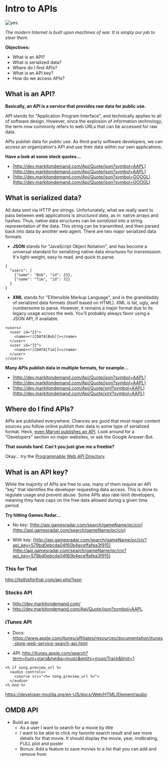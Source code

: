 # Intro to APIs

![yes.](http://vignette1.wikia.nocookie.net/warhammer40kfanon/images/c/cd/Drive_me_closer_i_want_to_hit_them_with_my_sword.png/revision/latest?cb=20091011115912)

*The modern Internet is built upon machines of war. It is simply our job to steer them.*

**Objectives:**

* What is an API?
* What is serialized data?
* Where do I find APIs?
* What is an API key?
* How do we access APIs?

## What is an API?

**Basically, an API is a service that provides raw data for public use.**

API stands for "Application Program Interface", and technically applies to all of software design. However, since the explosion of information technology, the term now commonly refers to web URLs that can be accessed for raw data.

APIs publish data for public use. As third-party software developers, we can access an organization's API and use their data within our own applications.

**Have a look at some stock quotes...**

* [http://dev.markitondemand.com/Api/Quote/json?symbol=AAPL](http://dev.markitondemand.com/Api/Quote/json?symbol=AAPL)
* [http://dev.markitondemand.com/Api/Quote/json?symbol=GOOGL](http://dev.markitondemand.com/Api/Quote/json?symbol=GOOGL)

## What is serialized data?

All data sent via HTTP are strings. Unfortunately, what we really want to pass between web applications is *structured data*, as in: native arrays and hashes. Thus, native data structures can be *serialized* into a string representation of the data. This string can be transmitted, and then parsed back into data by another web agent. There are two major serialized data formats:


* **JSON** stands for "JavaScript Object Notation", and has become a universal standard for serializing native data structures for transmission. It's light-weight, easy to read, and quick to parse.

```
{
  "users": [
    {"name": "Bob", "id": 23},
    {"name": "Tim", "id": 72}
  ]
}
```

* **XML** stands for "EXtensible Markup Language", and is the granddaddy of serialized data formats (itself based on HTML). XML is fat, ugly, and cumbersome to parse. However, it remains a major format due to its legacy usage across the web. You'll probably always favor using a JSON API, if available.

```
<users>
  <user id="23">
    <name><![CDATA[Bob]]></name>
  </user>
  <user id="72">
    <name><![CDATA[Tim]]></name>
  </user>
</users>
```

**Many APIs publish data in multiple formats, for example...**

* [http://dev.markitondemand.com/Api/Quote/json?symbol=AAPL](http://dev.markitondemand.com/Api/Quote/json?symbol=AAPL)
* [http://dev.markitondemand.com/Api/Quote/xml?symbol=AAPL](http://dev.markitondemand.com/Api/Quote/xml?symbol=AAPL)

## Where do I find APIs?

APIs are published everywhere. Chances are good that most major content sources you follow online publish their data in some type of serialized format. Heck, [even Marvel publishes an API](http://developer.marvel.com/documentation/getting_started). Look around for a "Developers" section on major websites, or ask the Google Answer-Bot.

**That sounds hard. Can't you just give me a freebie?**

Okay... try the [Programmable Web API Directory](http://www.programmableweb.com/apis/directory).

## What is an API key?

While the majority of APIs are free to use, many of them require an API "key" that identifies the developer requesting data access. This is done to regulate usage and prevent abuse. Some APIs also rate-limit developers, meaning they have caps on the free data allowed during a given time period.

**Try hitting Games Radar...**

* No key: [http://api.gamesradar.com/search/gameName/pc/civ](http://api.gamesradar.com/search/gameName/pc/civ)

* With key: [http://api.gamesradar.com/search/gameName/pc/civ?api_key=579bd0ebcda04f60b4eceffafea3f915](http://api.gamesradar.com/search/gameName/pc/civ?api_key=579bd0ebcda04f60b4eceffafea3f915)

### This for That

http://itsthisforthat.com/api.php?json

### Stocks API

- http://dev.markitondemand.com/
- http://dev.markitondemand.com/Api/Quote/json?symbol=AAPL

### iTunes API

- Docs: https://www.apple.com/itunes/affiliates/resources/documentation/itunes-store-web-service-search-api.html

- API: http://itunes.apple.com/search?term=hum+stars&media=music&entity=musicTrack&limit=1

```
<% if song.preview_url %>
  <audio controls>
    <source src="<%= song.preview_url %>">
  </audio>
<% end %>
```

https://developer.mozilla.org/en-US/docs/Web/HTML/Element/audio


## OMDB API

- Build an app
  - As a user I want to search for a movie by title
  - I want to be able to click my favorite search result and see more details for that movie. It should display the movie, year, imdbrating, FULL plot and poster
  - Bonus: Add a feature to save movies to a list that you can add and remove from
